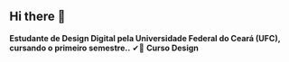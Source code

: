 ## Hi there 👋
  **Estudante de Design Digital pela Universidade Federal do Ceará (UFC), cursando o primeiro semestre..** ✔💖
  **Curso Design**
<!-- -->
